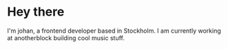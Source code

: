 # Hey there
I'm johan, a frontend developer based in Stockholm. I am currently working at anotherblock building cool music stuff.
